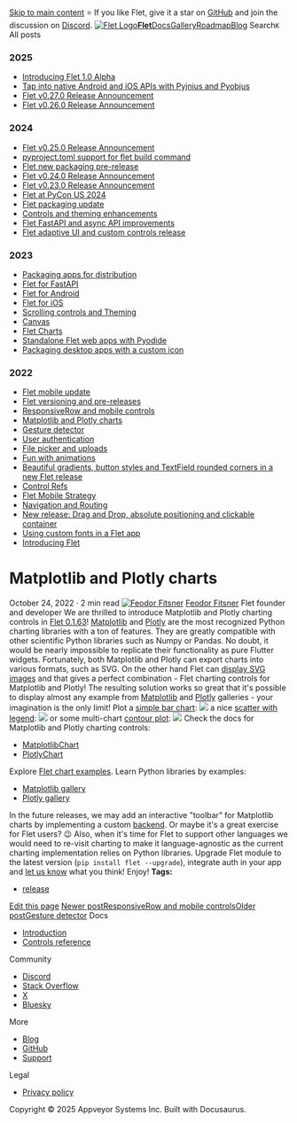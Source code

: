 [Skip to main content](https://flet.dev/blog/matplotlib-and-plotly-charts/#__docusaurus_skipToContent_fallback)
⭐️ If you like Flet, give it a star on [GitHub](https://github.com/flet-dev/flet) and join the discussion on [Discord](https://discord.gg/dzWXP8SHG8).
[![Flet Logo](https://flet.dev/img/logo.svg)**Flet**](https://flet.dev/)[Docs](https://flet.dev/docs/)[Gallery](https://flet.dev/gallery)[Roadmap](https://flet.dev/roadmap)[Blog](https://flet.dev/blog)
[](https://github.com/flet-dev/flet)
Search`K`
All posts
### 2025
  * [Introducing Flet 1.0 Alpha](https://flet.dev/blog/introducing-flet-1-0-alpha)
  * [Tap into native Android and iOS APIs with Pyjnius and Pyobjus](https://flet.dev/blog/tap-into-native-android-and-ios-apis-with-Pyjnius-and-pyobjus)
  * [Flet v0.27.0 Release Announcement](https://flet.dev/blog/flet-v-0-27-release-announcement)
  * [Flet v0.26.0 Release Announcement](https://flet.dev/blog/flet-v-0-26-release-announcement)


### 2024
  * [Flet v0.25.0 Release Announcement](https://flet.dev/blog/flet-v-0-25-release-announcement)
  * [pyproject.toml support for flet build command](https://flet.dev/blog/pyproject-toml-support-for-flet-build-command)
  * [Flet new packaging pre-release](https://flet.dev/blog/flet-new-packaging-pre-release)
  * [Flet v0.24.0 Release Announcement](https://flet.dev/blog/flet-v-0-24-release-announcement)
  * [Flet v0.23.0 Release Announcement](https://flet.dev/blog/flet-v-0-23-release-announcement)
  * [Flet at PyCon US 2024](https://flet.dev/blog/flet-at-pycon-us-2024)
  * [Flet packaging update](https://flet.dev/blog/flet-packaging-update)
  * [Controls and theming enhancements](https://flet.dev/blog/controls-and-theming-enhancements)
  * [Flet FastAPI and async API improvements](https://flet.dev/blog/flet-fastapi-and-async-api-improvements)
  * [Flet adaptive UI and custom controls release](https://flet.dev/blog/flet-adaptive-and-custom-controls)


### 2023
  * [Packaging apps for distribution](https://flet.dev/blog/packaging-apps-for-distribution)
  * [Flet for FastAPI](https://flet.dev/blog/flet-for-fastapi)
  * [Flet for Android](https://flet.dev/blog/flet-for-android)
  * [Flet for iOS](https://flet.dev/blog/flet-for-ios)
  * [Scrolling controls and Theming](https://flet.dev/blog/scrolling-controls-and-theming)
  * [Canvas](https://flet.dev/blog/canvas)
  * [Flet Charts](https://flet.dev/blog/flet-charts)
  * [Standalone Flet web apps with Pyodide](https://flet.dev/blog/standalone-flet-web-apps-with-pyodide)
  * [Packaging desktop apps with a custom icon](https://flet.dev/blog/packaging-desktop-apps-with-custom-icon)


### 2022
  * [Flet mobile update](https://flet.dev/blog/flet-mobile-update)
  * [Flet versioning and pre-releases](https://flet.dev/blog/flet-versioning-and-pre-releases)
  * [ResponsiveRow and mobile controls](https://flet.dev/blog/responsive-row-and-mobile-controls)
  * [Matplotlib and Plotly charts](https://flet.dev/blog/matplotlib-and-plotly-charts)
  * [Gesture detector](https://flet.dev/blog/gesture-detector)
  * [User authentication](https://flet.dev/blog/user-authentication)
  * [File picker and uploads](https://flet.dev/blog/file-picker-and-uploads)
  * [Fun with animations](https://flet.dev/blog/fun-with-animations)
  * [Beautiful gradients, button styles and TextField rounded corners in a new Flet release](https://flet.dev/blog/gradients-button-textfield-styles)
  * [Control Refs](https://flet.dev/blog/control-refs)
  * [Flet Mobile Strategy](https://flet.dev/blog/flet-mobile-strategy)
  * [Navigation and Routing](https://flet.dev/blog/navigation-and-routing)
  * [New release: Drag and Drop, absolute positioning and clickable container](https://flet.dev/blog/drag-and-drop-release)
  * [Using custom fonts in a Flet app](https://flet.dev/blog/using-custom-fonts-in-flet-app)
  * [Introducing Flet](https://flet.dev/blog/introducing-flet)


# Matplotlib and Plotly charts
October 24, 2022 · 2 min read
[![Feodor Fitsner](https://avatars0.githubusercontent.com/u/5041459?s=400&v=4)](ttps://github.com/FeodorFitsner)
[Feodor Fitsner](ttps://github.com/FeodorFitsner)
Flet founder and developer
[](https://github.com/FeodorFitsner "GitHub")[](https://x.com/fletdev "X")
We are thrilled to introduce Matplotlib and Plotly charting controls in [Flet 0.1.63](https://pypi.org/project/flet/0.1.63/)!
[Matplotlib](https://matplotlib.org/) and [Plotly](https://plotly.com/python/) are the most recognized Python charting libraries with a ton of features. They are greatly compatible with other scientific Python libraries such as Numpy or Pandas.
No doubt, it would be nearly impossible to replicate their functionality as pure Flutter widgets. Fortunately, both Matplotlib and Plotly can export charts into various formats, such as SVG. On the other hand Flet can [display SVG images](https://github.com/flet-dev/examples/blob/main/python/controls/image/svg-image.py) and that gives a perfect combination - Flet charting controls for Matplotlib and Plotly!
The resulting solution works so great that it's possible to display almost any example from [Matplotlib](https://matplotlib.org/stable/gallery/index.html) and [Plotly](https://plotly.com/python/) galleries - your imagination is the only limit!
Plot a [simple bar chart](https://github.com/flet-dev/examples/blob/main/python/controls/charts/mpl-barchart.py):
![](https://flet.dev/img/docs/controls/charts/matplotlib-barchart.png)
a nice [scatter with legend](https://github.com/flet-dev/examples/blob/main/python/controls/charts/mpl-scatter.py):
![](https://flet.dev/img/docs/controls/charts/matplotlib-scatter.png)
or some multi-chart [contour plot](https://github.com/flet-dev/examples/blob/main/python/controls/charts/mpl-contour.py):
![](https://flet.dev/img/docs/controls/charts/matplotlib-contour.png)
Check the docs for Matplotlib and Plotly charting controls:
  * [MatplotlibChart](https://flet.dev/docs/controls/matplotlibchart)
  * [PlotlyChart](https://flet.dev/docs/controls/plotlychart)


Explore [Flet chart examples](https://github.com/flet-dev/examples/tree/main/python/controls/charts).
Learn Python libraries by examples:
  * [Matplotlib gallery](https://matplotlib.org/stable/gallery/index.html)
  * [Plotly gallery](https://plotly.com/python/)


In the future releases, we may add an interactive "toolbar" for Matplotlib charts by implementing a custom [backend](https://matplotlib.org/stable/users/explain/backends.html). Or maybe it's a great exercise for Flet users? 😉
Also, when it's time for Flet to support other languages we would need to re-visit charting to make it language-agnostic as the current charting implementation relies on Python libraries.
Upgrade Flet module to the latest version (`pip install flet --upgrade`), integrate auth in your app and [let us know](https://discord.gg/dzWXP8SHG8) what you think!
Enjoy!
**Tags:**
  * [release](https://flet.dev/blog/tags/release)


[Edit this page](https://github.com/flet-dev/website/edit/main/blog/2022-10-24-matplotlib-and-plotly-charts.md)
[Newer postResponsiveRow and mobile controls](https://flet.dev/blog/responsive-row-and-mobile-controls)[Older postGesture detector](https://flet.dev/blog/gesture-detector)
Docs
  * [Introduction](https://flet.dev/docs)
  * [Controls reference](https://flet.dev/docs/controls)


Community
  * [Discord](https://discord.gg/dzWXP8SHG8)
  * [Stack Overflow](https://stackoverflow.com/questions/tagged/flet)
  * [X](https://x.com/fletdev)
  * [Bluesky](https://bsky.app/profile/fletdev.bsky.social)


More
  * [Blog](https://flet.dev/blog)
  * [GitHub](https://github.com/flet-dev/flet)
  * [Support](https://flet.dev/support)


Legal
  * [Privacy policy](https://flet.dev/privacy-policy)


Copyright © 2025 Appveyor Systems Inc. Built with Docusaurus.
